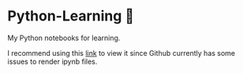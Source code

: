 # Python-Learning :pencil:
My Python notebooks for learning.

I recommend using this [link](https://nbviewer.jupyter.org/github/felipesix/Python-Learning/tree/master/) to view it since Github currently has some issues to render ipynb files.
